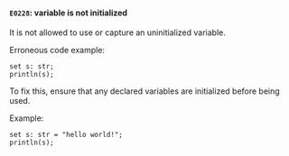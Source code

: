 #### `E0228`: variable is not initialized

It is not allowed to use or capture an uninitialized variable.

Erroneous code example:

```
set s: str;
println(s);
```

To fix this, ensure that any declared variables are initialized before being used. 

Example:

```
set s: str = "hello world!";
println(s);
```
